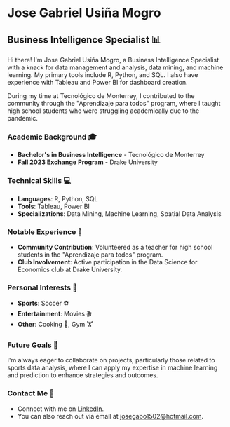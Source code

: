 # Jose Gabriel Usiña Mogro

## Business Intelligence Specialist 📊

Hi there! I'm Jose Gabriel Usiña Mogro, a Business Intelligence Specialist with a knack for data management and analysis, data mining, and machine learning. My primary tools include R, Python, and SQL. I also have experience with Tableau and Power BI for dashboard creation.

During my time at Tecnológico de Monterrey, I contributed to the community through the "Aprendizaje para todos" program, where I taught high school students who were struggling academically due to the pandemic.

### Academic Background 🎓

- **Bachelor's in Business Intelligence** - Tecnológico de Monterrey
- **Fall 2023 Exchange Program** - Drake University

### Technical Skills 💻

- **Languages**: R, Python, SQL
- **Tools**: Tableau, Power BI
- **Specializations**: Data Mining, Machine Learning, Spatial Data Analysis

### Notable Experience 🌟

- **Community Contribution**: Volunteered as a teacher for high school students in the "Aprendizaje para todos" program.
- **Club Involvement**: Active participation in the Data Science for Economics club at Drake University.

### Personal Interests 🌟

- **Sports**: Soccer ⚽
- **Entertainment**: Movies 🎬
- **Other**: Cooking 🍳, Gym 🏋️

### Future Goals 🚀

I'm always eager to collaborate on projects, particularly those related to sports data analysis, where I can apply my expertise in machine learning and prediction to enhance strategies and outcomes.

### Contact Me 📧

- Connect with me on [LinkedIn]([your-linkedin-profile-url](https://www.linkedin.com/in/jose-usina/)).
- You can also reach out via email at [josegabo1502@hotmail.com](mailto:your-email@example.com).
